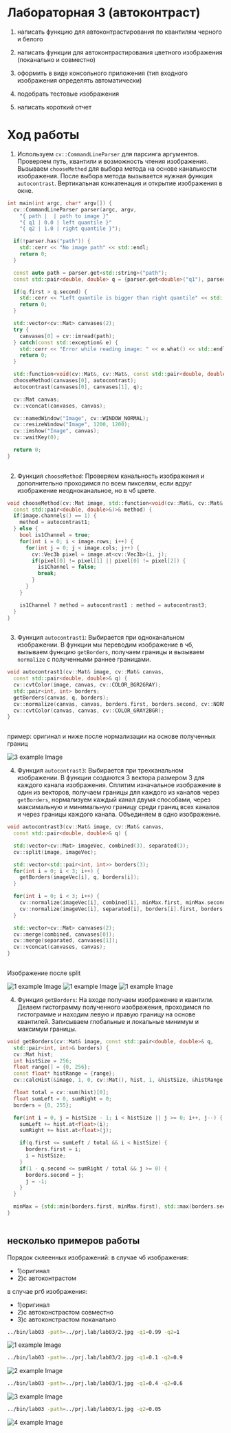 # Лабораторная 3 (автоконтраст)

1. написать функцию для автоконтрастирования по квантилям черного и белого

2. написать функции для автоконтрастирования цветного изображения (поканально и совместно)

3. оформить в виде консольного приложения (тип входного изображения определять автоматически)

4. подобрать тестовые изображения

5. написать короткий отчет

# Ход работы

1) Используем ```cv::CommandLineParser``` для парсинга аргументов. Проверяем путь, квантили и возможность чтения изображения.
Вызываем ```chooseMethod``` для выбора метода на основе канальности изображения.
После выбора метода вызывается нужная функция ```autocontrast```.
Вертикальная конкатенация и открытие изображения в окне.

```cpp
int main(int argc, char* argv[]) {
  cv::CommandLineParser parser(argc, argv,
    "{ path |  | path to image }"
    "{ q1 | 0.0 | left quantile }"
    "{ q2 | 1.0 | right quantile }");

  if(!parser.has("path")) {
    std::cerr << "No image path" << std::endl;
    return 0;
  }

  const auto path = parser.get<std::string>("path");
  const std::pair<double, double> q = {parser.get<double>("q1"), parser.get<double>("q2")};

  if(q.first > q.second) {
    std::cerr << "Left quantile is bigger than right quantile" << std::endl;
    return 0;
  }

  std::vector<cv::Mat> canvases(2);
  try {
    canvases[0] = cv::imread(path);  
  } catch(const std::exception& e) {
    std::cerr << "Error while reading image: " << e.what() << std::endl;
    return 0;  
  }

  std::function<void(cv::Mat&, cv::Mat&, const std::pair<double, double>&)> autocontrast;
  chooseMethod(canvases[0], autocontrast);
  autocontrast(canvases[0], canvases[1], q);

  cv::Mat canvas;
  cv::vconcat(canvases, canvas);

  cv::namedWindow("Image", cv::WINDOW_NORMAL);
  cv::resizeWindow("Image", 1200, 1200);
  cv::imshow("Image", canvas);
  cv::waitKey(0);

  return 0;
}
  

```

2) Функция ```chooseMethod```:
Проверяем канальность изображения и дополнительно проходимся по всем пикселям, если вдруг изображение неодноканальное, но в чб цвете.


```cpp
void chooseMethod(cv::Mat image, std::function<void(cv::Mat&, cv::Mat&, 
  const std::pair<double, double>&)>& method) {
  if(image.channels() == 1) {
    method = autocontrast1;
  } else {
    bool is1Channel = true;
    for(int i = 0; i < image.rows; i++) {
      for(int j = 0; j < image.cols; j++) {
        cv::Vec3b pixel = image.at<cv::Vec3b>(i, j);
        if(pixel[0] != pixel[1] || pixel[0] != pixel[2]) {
          is1Channel = false;
          break;
        }
      }
    }

    is1Channel ? method = autocontrast1 : method = autocontrast3;
  }
}
  

```

3) Функция ```autocontrast1```:
Выбирается при одноканальном изображении. В функции мы переводим изображение в чб, вызываем функцию ```getBorders```, получаем границы и вызываем ```normalize``` с полученными раннее границами.


```cpp
void autocontrast1(cv::Mat& image, cv::Mat& canvas, 
  const std::pair<double, double>& q) {
  cv::cvtColor(image, canvas, cv::COLOR_BGR2GRAY);
  std::pair<int, int> borders;
  getBorders(canvas, q, borders);
  cv::normalize(canvas, canvas, borders.first, borders.second, cv::NORM_MINMAX);
  cv::cvtColor(canvas, canvas, cv::COLOR_GRAY2BGR);
}
  

```

пример:
оригинал и ниже после нормализации на основе полученных границ

![3 example Image](examples/3.png)

4) Функция ```autocontrast3```:
Выбирается при трехканальном изображении. В функции создаются 3 вектора размером 3 для каждого канала изображения. Сплитим изначальное изображение в один из векторов, получаем границы для каждого из каналов через ```getBorders```, нормализуем каждый канал двумя способами, через максимальную и минимальную границу среди границ всех каналов и через границы каждого канала. Объединяем в одно изображение.


```cpp
void autocontrast3(cv::Mat& image, cv::Mat& canvas, 
  const std::pair<double, double>& q) {

  std::vector<cv::Mat> imageVec, combined(3), separated(3);
  cv::split(image, imageVec);

  std::vector<std::pair<int, int>> borders(3);
  for(int i = 0; i < 3; i++) {
    getBorders(imageVec[i], q, borders[i]);
  }

  for(int i = 0; i < 3; i++) {
    cv::normalize(imageVec[i], combined[i], minMax.first, minMax.second, cv::NORM_MINMAX);
    cv::normalize(imageVec[i], separated[i], borders[i].first, borders[i].second, cv::NORM_MINMAX);
  }

  std::vector<cv::Mat> canvases(2);
  cv::merge(combined, canvases[0]);
  cv::merge(separated, canvases[1]);
  cv::vconcat(canvases, canvas);
}
  

```

Изображение после split

![1 example Image](examples/a.jpg)
![1 example Image](examples/b.jpg)
![1 example Image](examples/c.jpg)


4) Функция ```getBorders```:
На входе получаем изображение и квантили. Делаем гистограмму полученного изображения, проходимся по гистограмме и находим левую и правую границу на основе квантилей. Записываем глобальные и локальные минимум и максимум границы.


```cpp
void getBorders(cv::Mat& image, const std::pair<double, double>& q, 
  std::pair<int, int>& borders) {
  cv::Mat hist;
  int histSize = 256;
  float range[] = {0, 256};
  const float* histRange = {range};
  cv::calcHist(&image, 1, 0, cv::Mat(), hist, 1, &histSize, &histRange, 1, 0);

  float total = cv::sum(hist)[0];
  float sumLeft = 0, sumRight = 0;
  borders = {0, 255};

  for(int i = 0, j = histSize - 1; i < histSize || j >= 0; i++, j--) {
    sumLeft += hist.at<float>(i);
    sumRight += hist.at<float>(j);

    if(q.first <= sumLeft / total && i < histSize) {
      borders.first = i;
      i = histSize;
    }
    if(1 - q.second <= sumRight / total && j >= 0) {
      borders.second = j;
      j = -1;
    }
  }

  minMax = {std::min(borders.first, minMax.first), std::max(borders.second, minMax.second)};
}
  

```


## несколько примеров работы

Порядок склеенных изображений:
в случае чб изображения:
- 1)оригинал
- 2)с автоконтрастом

в случае ргб изображения:
- 1)оригинал
- 2)с автоконстрастом совместно
- 3)с автоконстрастом поканально


```bash
../bin/lab03 -path=../prj.lab/lab03/2.jpg -q1=0.99 -q2=1
```
![1 example Image](examples/1.png)

```bash
../bin/lab03 -path=../prj.lab/lab03/2.jpg -q1=0.1 -q2=0.9
```
![2 example Image](examples/2.png)

```bash
../bin/lab03 -path=../prj.lab/lab03/1.jpg -q1=0.4 -q2=0.6
```
![3 example Image](examples/3.png)

```bash
../bin/lab03 -path=../prj.lab/lab03/1.jpg -q2=0.05
```
![4 example Image](examples/4.png)